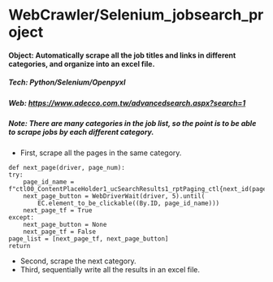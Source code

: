 # WebCrawler/Selenium_jobsearch_project

#### Object: Automatically scrape all the job titles and links in different categories, and organize into an excel file.
##### Tech: Python/Selenium/Openpyxl
##### Web: https://www.adecco.com.tw/advancedsearch.aspx?search=1
##### Note: There are many categories in the job list, so the point is to be able to scrape jobs by each different category.
   * First, scrape all the pages in the same category.
    
    def next_page(driver, page_num):
    try:
        page_id_name = f"ctl00_ContentPlaceHolder1_ucSearchResults1_rptPaging_ctl{next_id(page_num)}_lnkButtonPaging"
        next_page_button = WebDriverWait(driver, 5).until(
            EC.element_to_be_clickable((By.ID, page_id_name)))
        next_page_tf = True
    except:
        next_page_button = None
        next_page_tf = False
    page_list = [next_page_tf, next_page_button]
    return  
    
   * Second, scrape the next category.
   * Third, sequentially write all the results in an excel file. 
